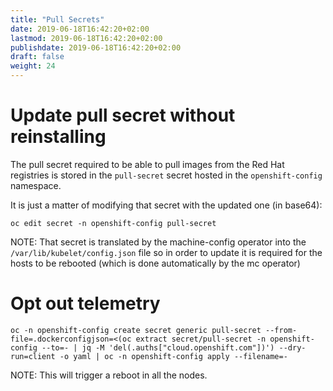 ```yaml
---
title: "Pull Secrets"
date: 2019-06-18T16:42:20+02:00
lastmod: 2019-06-18T16:42:20+02:00
publishdate: 2019-06-18T16:42:20+02:00
draft: false
weight: 24
---
```


# Update pull secret without reinstalling

The pull secret required to be able to pull images from the Red Hat registries
is stored in the `pull-secret` secret hosted in the `openshift-config`
namespace.

It is just a matter of modifying that secret with the updated one (in base64):

```
oc edit secret -n openshift-config pull-secret
```

NOTE: That secret is translated by the machine-config operator into the
`/var/lib/kubelet/config.json` file so in order to update it is required for the
hosts to be rebooted (which is done automatically by the mc operator)

# Opt out telemetry

```
oc -n openshift-config create secret generic pull-secret --from-file=.dockerconfigjson=<(oc extract secret/pull-secret -n openshift-config --to=- | jq -M 'del(.auths["cloud.openshift.com"])') --dry-run=client -o yaml | oc -n openshift-config apply --filename=-
```

NOTE: This will trigger a reboot in all the nodes.
